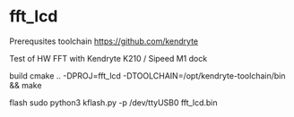 # fft_lcd

Prerequsites toolchain
https://github.com/kendryte

Test of HW FFT with Kendryte K210 / Sipeed M1 dock

build
cmake .. -DPROJ=fft_lcd -DTOOLCHAIN=/opt/kendryte-toolchain/bin && make
 
flash
sudo python3 kflash.py -p /dev/ttyUSB0 fft_lcd.bin

